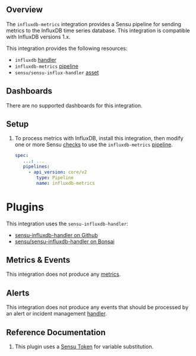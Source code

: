 ## Overview

The `influxdb-metrics` integration provides a Sensu pipeline for sending metrics
to the InfluxDB time series database. This integration is compatible with InfluxDB versions 1.x.

This integration provides the following resources:

* `influxdb` [handler]
* `influxdb-metrics` [pipeline]
* `sensu/sensu-influx-handler` [asset]

## Dashboards

<!-- List of supported dashboards w/ screenshots (supports png, jpeg, and gif images; relative paths only; e.g. `![](img/dashboard-1.png)` )-->

There are no supported dashboards for this integration.

## Setup

1. To process metrics with InfluxDB, install this integration, then modify one or more Sensu [checks][check] to use the `influxdb-metrics` [pipeline].

   ```yaml
   spec:
      ...: ...
      pipelines:
        - api_version: core/v2
           type: Pipeline
           name: influxdb-metrics
   ```

# Plugins

This integration uses the `sensu-influxdb-handler`:

- [sensu-influxdb-handler on Github](https://github.com/sensu/sensu-influxdb-handler)
- [sensu/sensu-influxdb-handler on Bonsai](https://bonsai.sensu.io/assets/sensu/sensu-influxdb-handler)

## Metrics & Events

<!-- List of all metrics or events collected by this integration. -->

This integration does not produce any [metrics].

## Alerts

This integration does not produce any events that should be processed by an alert or incident management [handler].

## Reference Documentation

<!-- Please provide links to any relevant reference documentation to help users learn more and/or troubleshoot this integration. -->

1. This plugin uses a [Sensu Token][tokens] for variable substitution.

<!-- Links -->
[check]: https://docs.sensu.io/sensu-go/latest/observability-pipeline/observe-schedule/checks/
[asset]: https://docs.sensu.io/sensu-go/latest/plugins/assets/
[subscription]: https://docs.sensu.io/sensu-go/latest/observability-pipeline/observe-schedule/subscriptions/
[agents]: https://docs.sensu.io/sensu-go/latest/observability-pipeline/observe-schedule/agent/
[annotation]: https://docs.sensu.io/sensu-go/latest/observability-pipeline/observe-schedule/agent/#general-configuration-flags
[plugins]: https://docs.sensu.io/sensu-go/latest/plugins/
[metrics]: https://docs.sensu.io/sensu-go/latest/observability-pipeline/observe-schedule/metrics/
[handler]: https://docs.sensu.io/sensu-go/latest/observability-pipeline/observe-process/handlers/
[tokens]: https://docs.sensu.io/sensu-go/latest/observability-pipeline/observe-schedule/tokens/
[secret]: https://docs.sensu.io/sensu-go/latest/reference/secrets/
[pipeline]: https://docs.sensu.io/sensu-go/latest/observability-pipeline/observe-process/pipelines/
